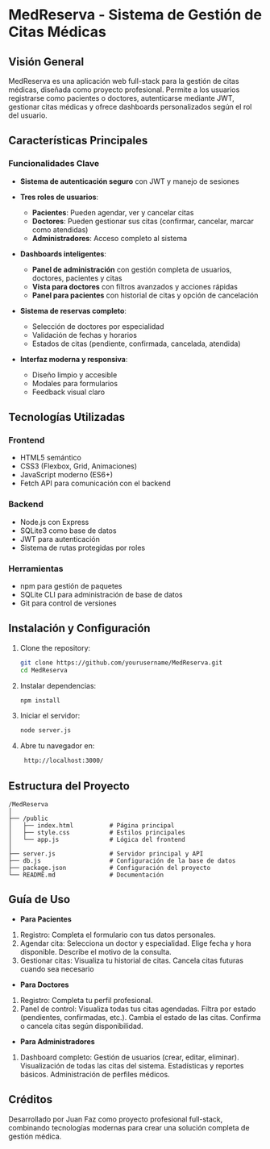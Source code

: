 # MedReserva - Sistema de Gestión de Citas Médicas

## Visión General
MedReserva es una aplicación web full-stack para la gestión de citas médicas, diseñada como proyecto profesional. Permite a los usuarios registrarse como pacientes o doctores, autenticarse mediante JWT, gestionar citas médicas y ofrece dashboards personalizados según el rol del usuario.

## Características Principales

### Funcionalidades Clave
- **Sistema de autenticación seguro** con JWT y manejo de sesiones
- **Tres roles de usuarios**:
  - **Pacientes**: Pueden agendar, ver y cancelar citas
  - **Doctores**: Pueden gestionar sus citas (confirmar, cancelar, marcar como atendidas)
  - **Administradores**: Acceso completo al sistema

- **Dashboards inteligentes**:
  - **Panel de administración** con gestión completa de usuarios, doctores, pacientes y citas
  - **Vista para doctores** con filtros avanzados y acciones rápidas
  - **Panel para pacientes** con historial de citas y opción de cancelación

- **Sistema de reservas completo**:
  - Selección de doctores por especialidad
  - Validación de fechas y horarios
  - Estados de citas (pendiente, confirmada, cancelada, atendida)

- **Interfaz moderna y responsiva**:
  - Diseño limpio y accesible
  - Modales para formularios
  - Feedback visual claro

## Tecnologías Utilizadas

### Frontend
- HTML5 semántico
- CSS3 (Flexbox, Grid, Animaciones)
- JavaScript moderno (ES6+)
- Fetch API para comunicación con el backend

### Backend
- Node.js con Express
- SQLite3 como base de datos
- JWT para autenticación
- Sistema de rutas protegidas por roles

### Herramientas
- npm para gestión de paquetes
- SQLite CLI para administración de base de datos
- Git para control de versiones

## Instalación y Configuración

1. Clone the repository:
    ```bash
    git clone https://github.com/yourusername/MedReserva.git
    cd MedReserva
    ```
2. Instalar dependencias:
    ```bash
    npm install
    ```
3. Iniciar el servidor:
    ```bash
    node server.js
    ```
4. Abre tu navegador en:
   ```bash
    http://localhost:3000/  
    ```
   
## Estructura del Proyecto

    /MedReserva
    │
    ├── /public
    │   ├── index.html          # Página principal
    │   ├── style.css           # Estilos principales
    │   └── app.js              # Lógica del frontend
    │
    ├── server.js               # Servidor principal y API
    ├── db.js                   # Configuración de la base de datos
    ├── package.json            # Configuración del proyecto
    └── README.md               # Documentación

## Guía de Uso

- **Para Pacientes**
1. Registro: Completa el formulario con tus datos personales.
2. Agendar cita: Selecciona un doctor y especialidad. Elige fecha y hora disponible. Describe el motivo de la consulta.
3. Gestionar citas: Visualiza tu historial de citas. Cancela citas futuras cuando sea necesario

- **Para Doctores**
1. Registro: Completa tu perfil profesional.
2. Panel de control: Visualiza todas tus citas agendadas. Filtra por estado (pendientes, confirmadas, etc.). Cambia el estado de las citas. Confirma o cancela citas según disponibilidad.

- **Para Administradores**
1. Dashboard completo: Gestión de usuarios (crear, editar, eliminar). Visualización de todas las citas del sistema. Estadísticas y reportes básicos. Administración de perfiles médicos.

## Créditos
Desarrollado por Juan Faz como proyecto profesional full-stack, combinando tecnologías modernas para crear una solución completa de gestión médica.
